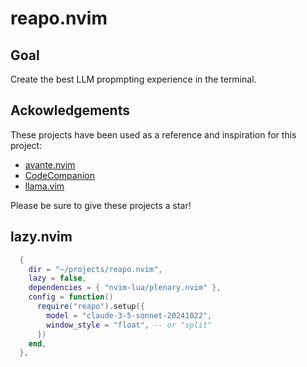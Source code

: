 # reapo.nvim

## Goal

Create the best LLM propmpting experience in the terminal.

## Ackowledgements

These projects have been used as a reference and inspiration for this project:

- [avante.nvim](https://github.com/yetone/avante.nvim)
- [CodeCompanion](https://github.com/olimorris/codecompanion.nvim)
- [llama.vim](https://github.com/ggml-org/llama.vim)

Please be sure to give these projects a star!

## lazy.nvim

```lua
  {
    dir = "~/projects/reapo.nvim",
    lazy = false,
    dependencies = { "nvim-lua/plenary.nvim" },
    config = function()
      require("reapo").setup({
        model = "claude-3-5-sonnet-20241022",
        window_style = "float", -- or "split"
      })
    end,
  },
```
